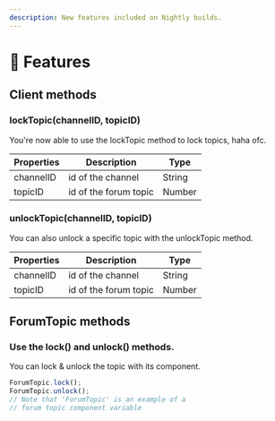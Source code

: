 ```yaml
---
description: New features included on Nightly builds.
---
```


# 🎯 Features

## Client methods

### lockTopic(channelID, topicID)

You're now able to use the lockTopic method to lock topics, haha ofc.

| Properties | Description           | Type   |
| ---------- | --------------------- | ------ |
| channelID  | id of the channel     | String |
| topicID    | id of the forum topic | Number |

### unlockTopic(channelID, topicID)

You can also unlock a specific topic with the unlockTopic method.

| Properties | Description           | Type   |
| ---------- | --------------------- | ------ |
| channelID  | id of the channel     | String |
| topicID    | id of the forum topic | Number |

## ForumTopic methods

### Use the lock() and unlock() methods.

You can lock & unlock the topic with its component.

```javascript
ForumTopic.lock();
ForumTopic.unlock();
// Note that 'ForumTopic' is an example of a 
// forum topic component variable
```

